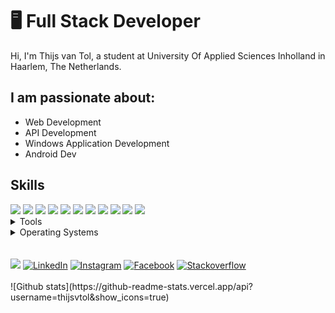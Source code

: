 # 🖥 Full Stack Developer

Hi, I'm Thijs van Tol, a student at University Of Applied Sciences Inholland in Haarlem, The Netherlands.

## I am passionate about:

- Web Development
- API Development
- Windows Application Development
- Android Dev

## Skills

<img src="https://img.shields.io/badge/HTML5 -EA6228" />
<img src="https://img.shields.io/badge/CSS3 -44b2fb" />
<img src="https://img.shields.io/badge/JavaScript -ffc742" />
<img src="https://img.shields.io/badge/C%23 -9866D3" />
<img src="https://img.shields.io/badge/Java -E42D32" />
<img src="https://img.shields.io/badge/Kotlin -D16282" />
<img src="https://img.shields.io/badge/PHP -5764A3" />
<img src="https://img.shields.io/badge/SQL -5A839D" />
<img src="https://img.shields.io/badge/NoSQL -4DA449" />
<img src="https://img.shields.io/badge/ERD -black" />
<img src="https://img.shields.io/badge/UML -black" />


</br>
<details></br>
	<summary>Tools</summary>
	<ul>
	    <li>Visual Studio</li>
    	<li>Visual Studio Code</li>
		<li>IntelliJ IDE</li>
		<li>Eclipse</li>
    </ul>

</details>

<details>
	<summary>Operating Systems</summary>
	<ul>
		<li>Windows</li>
        <li>Linux</li>
	</ul>
</details>
</br>
</br>
<a href="#"><img src="https://img.shields.io/badge/🔽Download_My_CV-002366"/></a> 
<a href="https://www.linkedin.com/in/thijsvantol/"><img src="https://img.shields.io/badge/LinkedIn-%230077B5.svg?&style=flat-square&logo=linkedin&logoColor=white" alt="LinkedIn"></a> 
<a href="https://www.instagram.com/thijsvtol/"><img src="https://img.shields.io/badge/Instagram-%23E4405F.svg?&style=flat-square&logo=instagram&logoColor=white" alt="Instagram"></a> 
<a href="https://www.facebook.com/vantol.thijs"><img src="https://img.shields.io/badge/Facebook-%231877F2.svg?&style=flat-square&logo=facebook&logoColor=white" alt="Facebook"></a> 
<a href="https://www.stackoverflow.com/users/10330378/thijs-van-tol"><img src="https://img.shields.io/badge/Stackoverflow-F48024.svg?&style=flat-square&logo=stackoverflow&logoColor=white" alt="Stackoverflow"></a> 
</br>
</br>
![Github stats](https://github-readme-stats.vercel.app/api?username=thijsvtol&show_icons=true)

